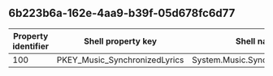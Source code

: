 ## 6b223b6a-162e-4aa9-b39f-05d678fc6d77

Property identifier | Shell property key | Shell name | Alias
--- | --- | --- | ---
100 | PKEY_Music_SynchronizedLyrics | System.Music.SynchronizedLyrics | 


